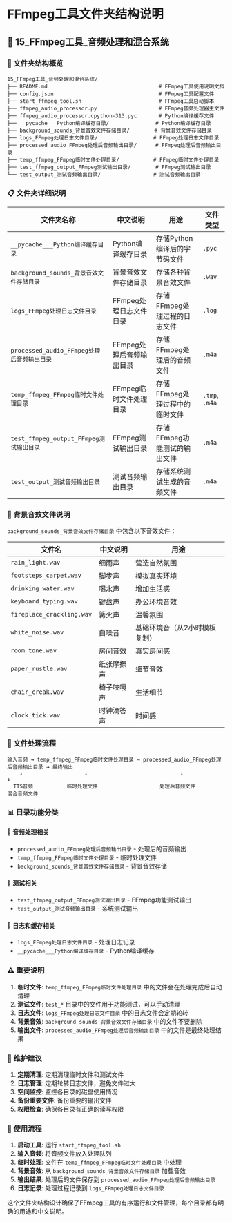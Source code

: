 # FFmpeg工具文件夹结构说明

## 📁 15_FFmpeg工具_音频处理和混合系统

### 🎯 文件夹结构概览

```
15_FFmpeg工具_音频处理和混合系统/
├── README.md                                    # FFmpeg工具使用说明文档
├── config.json                                  # FFmpeg工具配置文件
├── start_ffmpeg_tool.sh                         # FFmpeg工具启动脚本
├── ffmpeg_audio_processor.py                    # FFmpeg音频处理器主文件
├── ffmpeg_audio_processor.cpython-313.pyc       # Python编译缓存文件
├── __pycache___Python编译缓存目录/               # Python编译缓存目录
├── background_sounds_背景音效文件存储目录/        # 背景音效文件存储目录
├── logs_FFmpeg处理日志文件目录/                  # FFmpeg处理日志文件目录
├── processed_audio_FFmpeg处理后音频输出目录/      # FFmpeg处理后音频输出目录
├── temp_ffmpeg_FFmpeg临时文件处理目录/           # FFmpeg临时文件处理目录
├── test_ffmpeg_output_FFmpeg测试输出目录/        # FFmpeg测试输出目录
└── test_output_测试音频输出目录/                 # 测试音频输出目录
```

### 📋 文件夹详细说明

| 文件夹名称 | 中文说明 | 用途 | 文件类型 |
|-----------|---------|------|---------|
| `__pycache___Python编译缓存目录` | Python编译缓存目录 | 存储Python编译后的字节码文件 | `.pyc` |
| `background_sounds_背景音效文件存储目录` | 背景音效文件存储目录 | 存储各种背景音效文件 | `.wav` |
| `logs_FFmpeg处理日志文件目录` | FFmpeg处理日志文件目录 | 存储FFmpeg处理过程的日志文件 | `.log` |
| `processed_audio_FFmpeg处理后音频输出目录` | FFmpeg处理后音频输出目录 | 存储FFmpeg处理后的音频文件 | `.m4a` |
| `temp_ffmpeg_FFmpeg临时文件处理目录` | FFmpeg临时文件处理目录 | 存储FFmpeg处理过程中的临时文件 | `.tmp`, `.m4a` |
| `test_ffmpeg_output_FFmpeg测试输出目录` | FFmpeg测试输出目录 | 存储FFmpeg功能测试的输出文件 | `.m4a` |
| `test_output_测试音频输出目录` | 测试音频输出目录 | 存储系统测试生成的音频文件 | `.m4a` |

### 🎵 背景音效文件说明

`background_sounds_背景音效文件存储目录` 中包含以下音效文件：

| 文件名 | 中文说明 | 用途 |
|--------|---------|------|
| `rain_light.wav` | 细雨声 | 营造自然氛围 |
| `footsteps_carpet.wav` | 脚步声 | 模拟真实环境 |
| `drinking_water.wav` | 喝水声 | 增加生活感 |
| `keyboard_typing.wav` | 键盘声 | 办公环境音效 |
| `fireplace_crackling.wav` | 篝火声 | 温馨氛围 |
| `white_noise.wav` | 白噪音 | 基础环境音（从2小时模板复制） |
| `room_tone.wav` | 房间音效 | 真实房间感 |
| `paper_rustle.wav` | 纸张摩擦声 | 细节音效 |
| `chair_creak.wav` | 椅子吱嘎声 | 生活细节 |
| `clock_tick.wav` | 时钟滴答声 | 时间感 |

### 🔄 文件处理流程

```
输入音频 → temp_ffmpeg_FFmpeg临时文件处理目录 → processed_audio_FFmpeg处理后音频输出目录 → 最终输出
    ↓                    ↓                              ↓                    ↓
  TTS音频           临时处理文件                    处理后音频文件        混合音频文件
```

### 📊 目录功能分类

#### 🎵 音频处理相关
- `processed_audio_FFmpeg处理后音频输出目录` - 处理后的音频输出
- `temp_ffmpeg_FFmpeg临时文件处理目录` - 临时处理文件
- `background_sounds_背景音效文件存储目录` - 背景音效存储

#### 🧪 测试相关
- `test_ffmpeg_output_FFmpeg测试输出目录` - FFmpeg功能测试输出
- `test_output_测试音频输出目录` - 系统测试输出

#### 📝 日志和缓存相关
- `logs_FFmpeg处理日志文件目录` - 处理日志记录
- `__pycache___Python编译缓存目录` - Python编译缓存

### ⚠️ 重要说明

1. **临时文件**: `temp_ffmpeg_FFmpeg临时文件处理目录` 中的文件会在处理完成后自动清理
2. **测试文件**: `test_*` 目录中的文件用于功能测试，可以手动清理
3. **日志文件**: `logs_FFmpeg处理日志文件目录` 中的日志文件会定期轮转
4. **背景音效**: `background_sounds_背景音效文件存储目录` 中的文件不要删除
5. **输出文件**: `processed_audio_FFmpeg处理后音频输出目录` 中的文件是最终处理结果

### 🔧 维护建议

1. **定期清理**: 定期清理临时文件和测试文件
2. **日志管理**: 定期轮转日志文件，避免文件过大
3. **空间监控**: 监控各目录的磁盘使用情况
4. **备份重要文件**: 备份重要的输出文件
5. **权限检查**: 确保各目录有正确的读写权限

### 🚀 使用流程

1. **启动工具**: 运行 `start_ffmpeg_tool.sh`
2. **输入音频**: 将音频文件放入处理队列
3. **临时处理**: 文件在 `temp_ffmpeg_FFmpeg临时文件处理目录` 中处理
4. **背景音效**: 从 `background_sounds_背景音效文件存储目录` 加载音效
5. **输出结果**: 处理后的文件保存到 `processed_audio_FFmpeg处理后音频输出目录`
6. **日志记录**: 处理过程记录到 `logs_FFmpeg处理日志文件目录`

这个文件夹结构设计确保了FFmpeg工具的有序运行和文件管理，每个目录都有明确的用途和中文说明。
